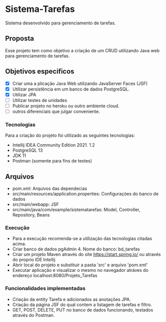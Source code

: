 # Sistema-Tarefas
Sistema desenvolvido para gerenciamento de tarefas.

## Proposta ## 
Esse projeto tem como objetivo a criação de um CRUD utilizando Java web para gerenciamento de tarefas.

## Objetivos especificos ##
- [x] Criar uma a plicação Java Web utilizando JavaServer Faces (JSF)
- [x] Utilizar persistência em um banco de dados PostgreSQL.
- [x] Utilizar JPA
- [ ] Utilizar testes de unidades
- [ ] Publicar projeto no heroku ou outro ambiente cloud.
- [ ] outros diferenciais que julgar conveniente.

### Tecnologias ### 
Para a criação do projeto foi utilizado as seguintes tecnologias:
- Intellij IDEA Community Edition 2021. 1.2
- PostgreSQL 13 
- JDK 11
- Postman (somente para fins de testes)

## Arquivos ##

- pom.xml: Arquivos das dependecias
- src/main/resources/application.properties: Configurações do banco de dados
- src/main/webapp: JSF
- src/main/java/com/example/sistematarefas: Model, Controller, Repository, Beans

### Execução ### 
- Para a execução recomenda-se a utilização das tecnologias citadas acima.
- Criar banco de dados pgAdmin 4. Nome do banco: bd_tarefas
- Criar um projeto Maven através do site https://start.spring.io/ ou através do proprio IDE Intellij 
- Abrir local do projeto e substituir a pasta 'src' e arquivo 'pom.xml'
- Executar aplicação e visualizar o mesmo no navegador atráves do endereço localhost:8080/Projeto_Tarefas

### Funcionalidades implementadas ###
- Criação da entity Tarefa e adicionados as anotações JPA.
- Criação da página JSF do qual contem a listagem de tarefas e filtro.
- GET, POST, DELETE, PUT no banco de dados funcionando, testados através do Postman.
